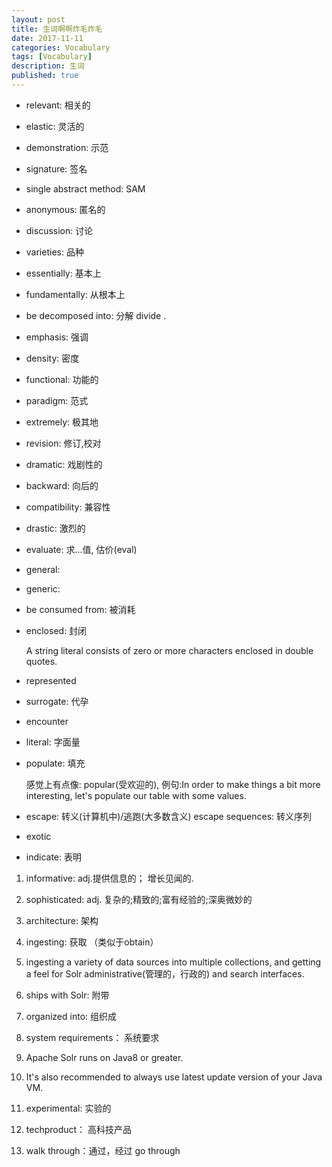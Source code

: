 ```yaml
---
layout: post
title: 生词啊啊炸毛炸毛
date: 2017-11-11
categories: Vocabulary
tags: [Vocabulary]
description: 生词
published: true
---
```


- relevant: 相关的
- elastic: 灵活的
- demonstration: 示范
- signature: 签名 
- single abstract method: SAM
- anonymous: 匿名的
- discussion: 讨论
- varieties: 品种
- essentially: 基本上
- fundamentally: 从根本上
- be decomposed into: 分解 divide .
- emphasis: 强调
- density: 密度
- functional: 功能的
- paradigm: 范式
- extremely: 极其地
- revision: 修订,校对
- dramatic: 戏剧性的
- backward: 向后的
- compatibility: 兼容性
- drastic: 激烈的
- evaluate: 求...值, 估价(eval)
- general: 
- generic: 
- be consumed from: 被消耗
- enclosed: 封闭

    A string literal consists of zero or more characters enclosed in double quotes.

- represented

- surrogate: 代孕

- encounter

- literal: 字面量

- populate: 填充

    感觉上有点像: popular(受欢迎的), 例句:In order to make things a bit more interesting, let's populate our table with some values.

- escape: 转义(计算机中)/逃跑(大多数含义) escape sequences: 转义序列

- exotic

- indicate: 表明

1. informative: adj.提供信息的； 增长见闻的.

2. sophisticated: adj. 复杂的;精致的;富有经验的;深奥微妙的

3. architecture: 架构

4. ingesting:  获取 （类似于obtain）

5. ingesting a variety of data sources into multiple collections, and getting a feel for Solr administrative(管理的，行政的) and search interfaces.

6. ships with Solr: 附带

7. organized into: 组织成

8. system requirements： 系统要求

9. Apache Solr runs on Java8 or greater.

10. It's also recommended to always use latest update version of your Java VM.

11. experimental: 实验的

12. techproduct： 高科技产品 

13. walk through：通过，经过  go through





